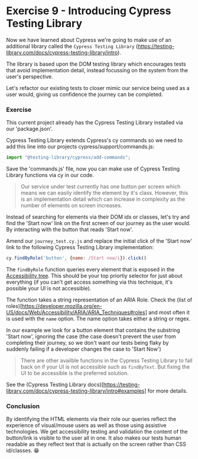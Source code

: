 # Exercise 9 - Introducing Cypress Testing Library

Now we have learned about Cypress we're going to make use of an additional library called the `Cypress Testing Library` (https://testing-library.com/docs/cypress-testing-library/intro).

The library is based upon the DOM testing library which encourages tests that avoid implementation detail, instead focussing on the system from the user's perspective.

Let's refactor our existing tests to closer mimic our service being used as a user would, giving us confidence the journey can be completed.

### Exercise

This current project already has the Cypress Testing Library installed via our 'package.json'.

Cypress Testing Library extends Cypress's cy commands so we need to add this line into our projects cypress/support/commands.js:

```javascript
import "@testing-library/cypress/add-commands";
```

Save the 'commands.js' file, now you can make use of Cypress Testing Library functions via cy in our code.

> Our service under test currently has one button per screen which means we can easily identify the element by it's class. However, this is an implementation detail which can increase in complexity as the number of elements on screen increases.

Instead of searching for elements via their DOM ids or classes, let's try and find the 'Start now' link on the first screen of our journey as the user would. By interacting with the button that reads 'Start now'.

Amend our `journey_test.cy.js` and replace the initial click of the 'Start now' link to the following Cypress Testing Library implementation:

```javascript
cy.findByRole('button', {name: /Start now/i}).click()
```

The `findByRole` function queries every element that is exposed in the [Accessibility tree](https://developer.mozilla.org/en-US/docs/Glossary/Accessibility_tree). This should be your top priortiy selector for just about everything (if you can't get access something via this technique, it's possible your UI is not accessible).

The function takes a string representation of an ARIA Role. Check the (list of roles)[https://developer.mozilla.org/en-US/docs/Web/Accessibility/ARIA/ARIA_Techniques#roles] and most often it is used with the `name` option. The name option takes either a string or regex. 

In our example we look for a button element that contains the substring 'Start now', ignoring the case (the case doesn't prevent the user from completing their journey, so we don't want our tests being flaky by suddenly failing if a developer changes the case to 'Start Now')

>There are other availble functions in the Cypress Testing Library to fall back on if your UI is not accessible such as `findByText`. But fixing the UI to be accessible is the preferred solution. 

See the (Cypress Testing Library docs)[https://testing-library.com/docs/cypress-testing-library/intro#examples] for more details.

### Conclusion
 By identifying the HTML elements via their role our queries reflect the experience of visual/mouse users as well as those using assistive technologies. We get accessibility testing and validation the content of the button/link is visible to the user all in one. It also makes our tests human readable as they reflect text that is actually on the screen rather than CSS id/classes. 😁

